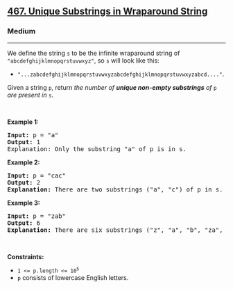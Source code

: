 <h2><a href="https://leetcode.com/problems/unique-substrings-in-wraparound-string/">467. Unique Substrings in Wraparound String</a></h2><h3>Medium</h3><hr><div><p>We define the string <code>s</code> to be the infinite wraparound string of <code>"abcdefghijklmnopqrstuvwxyz"</code>, so <code>s</code> will look like this:</p>

<ul data-read-aloud-multi-block="true">
	<li><code>"...zabcdefghijklmnopqrstuvwxyzabcdefghijklmnopqrstuvwxyzabcd...."</code>.</li>
</ul>

<p>Given a string <code>p</code>, return <em>the number of <strong>unique non-empty substrings</strong> of </em><code>p</code><em> are present in </em><code>s</code>.</p>

<p>&nbsp;</p>
<p><strong>Example 1:</strong></p>

<pre><strong>Input:</strong> p = "a"
<strong>Output:</strong> 1
Explanation: Only the substring "a" of p is in s.
</pre>

<p><strong>Example 2:</strong></p>

<pre><strong>Input:</strong> p = "cac"
<strong>Output:</strong> 2
<strong>Explanation:</strong> There are two substrings ("a", "c") of p in s.
</pre>

<p><strong>Example 3:</strong></p>

<pre><strong>Input:</strong> p = "zab"
<strong>Output:</strong> 6
<strong>Explanation:</strong> There are six substrings ("z", "a", "b", "za", "ab", and "zab") of p in s.
</pre>

<p>&nbsp;</p>
<p><strong>Constraints:</strong></p>

<ul>
	<li><code>1 &lt;= p.length &lt;= 10<sup style="">5</sup></code></li>
	<li><code>p</code> consists of lowercase English letters.</li>
</ul>
</div>